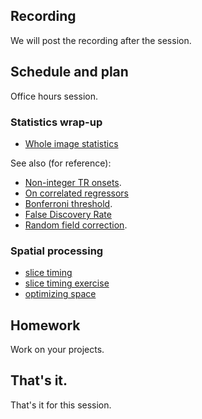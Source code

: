 ## Recording

We will post the recording after the session.

## Schedule and plan

Office hours session.

### Statistics wrap-up

* [Whole image
  statistics](https://textbook.nipraxis.org/whole_image_statistics.html)

See also (for reference):

* [Non-integer TR onsets](https://textbook.nipraxis.org/non_tr_onsets).
* [On correlated
  regressors](https://matthew-brett.github.io/teaching/correlated_regressors.html)
* [Bonferroni threshold](https://textbook.nipraxis.org/bonferroni_correction).
* [False Discovery Rate](https://matthew-brett.github.io/teaching/fdr.html)
* [Random field
  correction](https://matthew-brett.github.io/teaching/random_fields.html).

### Spatial processing

* [slice timing](https://textbook.nipraxis.org/slice_timing)
* [slice timing
  exercise](https://hub.nipraxis.org/hub/user-redirect/git-pull?repo=https%3A//github.com/nipraxis/slice_timing&subPath=slice_timing.ipynb)
* [optimizing space](https://textbook.nipraxis.org/optimizing_space)

## Homework

Work on your projects.

## That's it.

That's it for this session.
